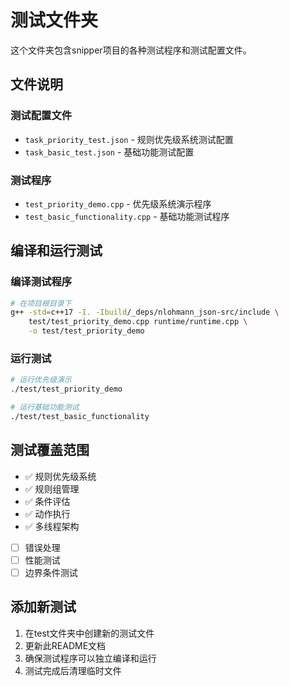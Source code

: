 # 测试文件夹

这个文件夹包含snipper项目的各种测试程序和测试配置文件。

## 文件说明

### 测试配置文件
- `task_priority_test.json` - 规则优先级系统测试配置
- `task_basic_test.json` - 基础功能测试配置

### 测试程序
- `test_priority_demo.cpp` - 优先级系统演示程序
- `test_basic_functionality.cpp` - 基础功能测试程序

## 编译和运行测试

### 编译测试程序
```bash
# 在项目根目录下
g++ -std=c++17 -I. -Ibuild/_deps/nlohmann_json-src/include \
    test/test_priority_demo.cpp runtime/runtime.cpp \
    -o test/test_priority_demo
```

### 运行测试
```bash
# 运行优先级演示
./test/test_priority_demo

# 运行基础功能测试
./test/test_basic_functionality
```

## 测试覆盖范围

- ✅ 规则优先级系统
- ✅ 规则组管理
- ✅ 条件评估
- ✅ 动作执行
- ✅ 多线程架构
- [ ] 错误处理
- [ ] 性能测试
- [ ] 边界条件测试

## 添加新测试

1. 在test文件夹中创建新的测试文件
2. 更新此README文档
3. 确保测试程序可以独立编译和运行
4. 测试完成后清理临时文件
